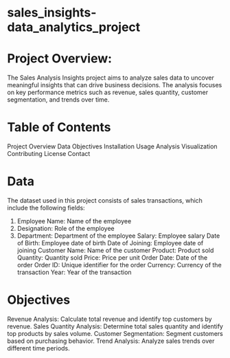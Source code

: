# sales_insights-data_analytics_project
# Project Overview:
The Sales Analysis Insights project aims to analyze sales data to uncover meaningful insights that can drive business decisions. The analysis focuses on key performance metrics such as revenue, sales quantity, customer segmentation, and trends over time.
# Table of Contents
Project Overview
Data
Objectives
Installation
Usage
Analysis
Visualization
Contributing
License
Contact

# Data
The dataset used in this project consists of sales transactions, which include the following fields:

1. Employee Name: Name of the employee
2. Designation: Role of the employee
3. Department: Department of the employee
Salary: Employee salary
Date of Birth: Employee date of birth
Date of Joining: Employee date of joining
Customer Name: Name of the customer
Product: Product sold
Quantity: Quantity sold
Price: Price per unit
Order Date: Date of the order
Order ID: Unique identifier for the order
Currency: Currency of the transaction
Year: Year of the transaction

# Objectives
Revenue Analysis: Calculate total revenue and identify top customers by revenue.
Sales Quantity Analysis: Determine total sales quantity and identify top products by sales volume.
Customer Segmentation: Segment customers based on purchasing behavior.
Trend Analysis: Analyze sales trends over different time periods.
